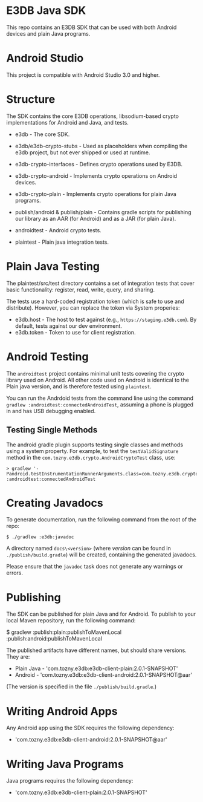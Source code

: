E3DB Java SDK
====

This repo contains an E3DB SDK that can be used with both Android devices and plain Java programs.

Android Studio
====

This project is compatible with Android Studio 3.0 and higher.

Structure
====

The SDK contains the core E3DB operations, libsodium-based crypto implementations for Android
and Java, and tests.

* e3db - The core SDK.
* e3db/e3db-crypto-stubs - Used as placeholders when compiling the e3db project, but not ever shipped
  or used at runtime.
* e3db-crypto-interfaces - Defines crypto operations used by E3DB.
* e3db-crypto-android - Implements crypto operations on Android devices.
* e3db-crypto-plain - Implements crypto operations for plain Java programs.
* publish/android & publish/plain - Contains gradle scripts for publishing our library as an AAR (for
  Android) and as a JAR (for plain Java).

* androidtest - Android crypto tests.
* plaintest - Plain java integration tests.

Plain Java Testing
====

The plaintest/src/test directory contains a set of integration tests that cover
basic functionality: register, read, write, query, and sharing.

The tests use a hard-coded registration token (which is safe to use and distribute). However,
you can replace the token via System properies:

* e3db.host - The host to test against (e.g., `https://staging.e3db.com`). By default, tests against
  our dev environment.
* e3db.token - Token to use for client registration.

Android Testing
====

The `androidtest` project contains minimal unit tests covering the crypto library used on Android. All other
code used on Android is identical to the Plain java version, and is therefore tested using `plaintest`.

You can run the Andrdoid tests from the command line using the command `gradlew :androidtest:connectedAndroidTest`, assuming a phone is
plugged in and has USB debugging enabled.

Testing Single Methods
----

The android gradle plugin supports testing single classes and methods using a system property. For
example, to test the `testValidSignature` method in the `com.tozny.e3db.crypto.AndroidCryptoTest` class, use:

```
> gradlew '-Pandroid.testInstrumentationRunnerArguments.class=com.tozny.e3db.crypto.AndroidCryptoTest#testValidSignature' :androidtest:connectedAndroidTest
```

Creating Javadocs
=====

To generate documentation, run the following command from the root of the repo:

```
$ ./gradlew :e3db:javadoc
```

A directory named `docs\<version>` (where _version_ can be found in `./publish/build.gradle`) will be
created, containing the generated javadocs.

Please ensure that the `javadoc` task does not generate any warnings or errors.

Publishing
====

The SDK can be published for plain Java and for Android. To publish to your local Maven repository, run the following command:

$ gradlew :publish:plain:publishToMavenLocal :publish:android:publishToMavenLocal

The published artifacts have different names, but should share versions. They are:

* Plain Java - 'com.tozny.e3db:e3db-client-plain:2.0.1-SNAPSHOT'
* Android - 'com.tozny.e3db:e3db-client-android:2.0.1-SNAPSHOT@aar'

(The version is specified in the file `./publish/build.gradle`.)

Writing Android Apps
====

Any Android app using the SDK requires the following dependency:

* 'com.tozny.e3db:e3db-client-android:2.0.1-SNAPSHOT@aar'

Writing Java Programs
====

Java programs requires the following dependency:

* 'com.tozny.e3db:e3db-client-plain:2.0.1-SNAPSHOT'
